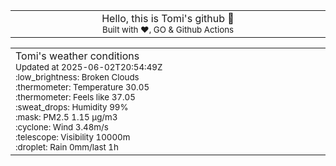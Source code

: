 
<div align="center">
<table>
<tbody>
<td align="center">
<img width="2000" height="0"><br>
Hello, this is Tomi's github 👋<br>
<sup>Built with ❤️, GO & Github Actions</sup><br>
<img width="2000" height="0">
</td>
</tbody>
</table>
</div>
<table>
<tbody>
<td align="left">
<img width="2000" height="0"><br>
Tomi's weather conditions<br>
<sup>Updated at 2025-06-02T20:54:49Z</sup><br>
<sup>:low_brightness: Broken Clouds</sup><br>
<sup>:thermometer: Temperature 30.05 </sup><br>
<sup>:thermometer: Feels like 37.05</sup><br>
<sup>:sweat_drops: Humidity 99%</sup><br>
<sup>:mask: PM2.5 1.15 μg/m3</sup><br>
<sup>:cyclone: Wind 3.48m/s </sup><br>
<sup>:telescope: Visibility 10000m </sup><br>
<sup>:droplet: Rain 0mm/last 1h </sup><br>
<img width="2000" height="0">
</td>
<td align="left">
<img width="2000" height="0"><br>
<br>
<img width="2000" height="0">
</td>
</tbody>
</table>
</div>
    